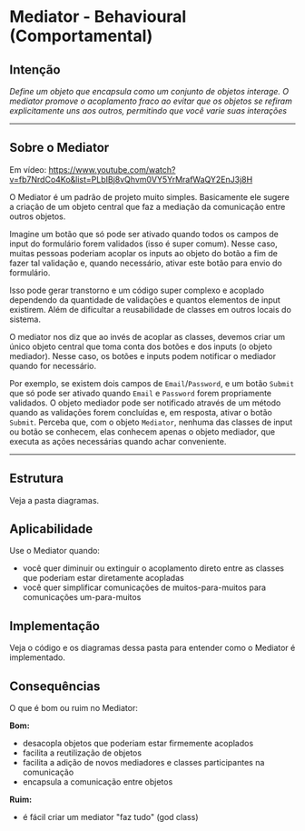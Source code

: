 # Mediator - Behavioural (Comportamental)

## Intenção

_Define um objeto que encapsula como um conjunto de objetos interage. O mediator promove o acoplamento fraco ao evitar que os objetos se refiram explicitamente uns aos outros, permitindo que você varie suas interações_

---

## Sobre o Mediator

Em vídeo: https://www.youtube.com/watch?v=fb7NrdCo4Ko&list=PLbIBj8vQhvm0VY5YrMrafWaQY2EnJ3j8H

O Mediator é um padrão de projeto muito simples. Basicamente ele sugere a criação de um objeto central que faz a mediação da comunicação entre outros objetos.

Imagine um botão que só pode ser ativado quando todos os campos de input do formulário forem validados (isso é super comum). Nesse caso, muitas pessoas poderiam acoplar os inputs ao objeto do botão a fim de fazer tal validação e, quando necessário, ativar este botão para envio do formulário.

Isso pode gerar transtorno e um código super complexo e acoplado dependendo da quantidade de validações e quantos elementos de input existirem. Além de dificultar a reusabilidade de classes em outros locais do sistema.

O mediator nos diz que ao invés de acoplar as classes, devemos criar um único objeto central que toma conta dos botões e dos inputs (o objeto mediador). Nesse caso, os botões e inputs podem notificar o mediador quando for necessário.

Por exemplo, se existem dois campos de `Email`/`Password`, e um botão `Submit` que só pode ser ativado quando `Email` e `Password` forem propriamente validados. O objeto mediador pode ser notificado através de um método quando as validações forem concluídas e, em resposta, ativar o botão `Submit`. Perceba que, com o objeto `Mediator`, nenhuma das classes de input ou botão se conhecem, elas conhecem apenas o objeto mediador, que executa as ações necessárias quando achar conveniente.

---

## Estrutura

Veja a pasta diagramas.

## Aplicabilidade

Use o Mediator quando:

- você quer diminuir ou extinguir o acoplamento direto entre as classes que poderiam estar diretamente acopladas
- você quer simplificar comunicações de muitos-para-muitos para comunicações um-para-muitos

## Implementação

Veja o código e os diagramas dessa pasta para entender como o Mediator é implementado.

## Consequências

O que é bom ou ruim no Mediator:

**Bom:**

- desacopla objetos que poderiam estar firmemente acoplados
- facilita a reutilização de objetos
- facilita a adição de novos mediadores e classes participantes na comunicação
- encapsula a comunicação entre objetos

**Ruim:**

- é fácil criar um mediator "faz tudo" (god class)
